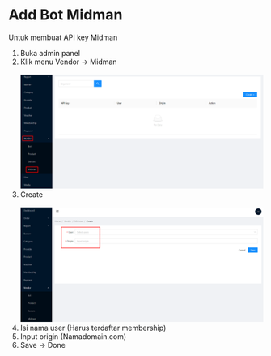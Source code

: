 # Add Bot Midman

Untuk membuat API key Midman

1. Buka admin panel
2. Klik menu Vendor -> Midman\
   \
   ![](<../.gitbook/assets/image (73).png>)
3. Create\
   \
   ![](<../.gitbook/assets/image (4) (1) (1).png>)
4. Isi nama user (Harus terdaftar membership)
5. Input origin (Namadomain.com)
6. Save -> Done
